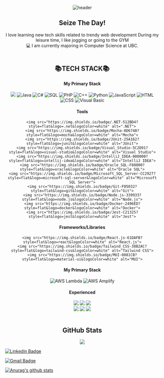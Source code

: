 <div align="center">

![header](https://capsule-render.vercel.app/api?type=waving&color=gradient&customColorList=18&fontColor=ffffff&height=180&section=header&text=Welcome👋%20I'm%20Dabin!&fontSize=30&animation=twinkling)
  
## Seize The Day!
I love learning new tech skills related to trendy web development
During my leisure time, I like jogging or going to the GYM
<br />
💻 I am currently majoring in Computer Science at UBC. 
<br />
<br />

## 📚TECH STACK📚
#### My Primary Stack
<img src="https://img.shields.io/badge/TypeScript-3178C6?style=flat&logo=typescript&logoColor=white">
    <img src="https://img.shields.io/badge/Java-007396?style=flat&logo=java&logoColor=white" alt="Java">
    <img src="https://img.shields.io/badge/C%23-239120?style=flat&logo=c-sharp&logoColor=white" alt="C#">
    <img src="https://img.shields.io/badge/SQL-003B57?style=flat&logo=sql&logoColor=white" alt="SQL">
    <img src="https://img.shields.io/badge/PHP-777BB4?style=flat&logo=php&logoColor=white" alt="PHP">
    <img src="https://img.shields.io/badge/C++-00599C?style=flat&logo=c%2B%2B&logoColor=white" alt="C++">
    <img src="https://img.shields.io/badge/Python-3776AB?style=flat&logo=python&logoColor=white" alt="Python">
    <img src="https://img.shields.io/badge/JavaScript-F7DF1E?style=flat&logo=javascript&logoColor=black" alt="JavaScript">
    <img src="https://img.shields.io/badge/HTML-239120?style=flat&logo=html5&logoColor=white" alt="HTML">
    <img src="https://img.shields.io/badge/CSS-239120?style=flat&logo=css3&logoColor=white" alt="CSS">
    <img src="https://img.shields.io/badge/Visual_Basic-007396?style=flat&logo=visual-studio&logoColor=white" alt="Visual Basic">

#### Tools
    <img src="https://img.shields.io/badge/.NET-512BD4?style=flat&logo=.net&logoColor=white" alt=".NET">
    <img src="https://img.shields.io/badge/Mocha-8D6748?style=flat&logo=mocha&logoColor=white" alt="Mocha">
    <img src="https://img.shields.io/badge/JUnit-25A162?style=flat&logo=junit&logoColor=white" alt="JUnit">
    <img src="https://img.shields.io/badge/Visual_Studio-5C2D91?style=flat&logo=visual-studio&logoColor=white" alt="Visual Studio">
    <img src="https://img.shields.io/badge/IntelliJ_IDEA-000000?style=flat&logo=intellij-idea&logoColor=white" alt="IntelliJ IDEA">
    <img src="https://img.shields.io/badge/Oracle_SQL-F80000?style=flat&logo=oracle&logoColor=white" alt="Oracle SQL">
    <img src="https://img.shields.io/badge/Microsoft_SQL_Server-CC2927?style=flat&logo=microsoft-sql-server&logoColor=white" alt="Microsoft SQL Server">
    <img src="https://img.shields.io/badge/Git-F05032?style=flat&logo=git&logoColor=white" alt="Git">
    <img src="https://img.shields.io/badge/Node.js-339933?style=flat&logo=node.js&logoColor=white" alt="Node.js">
    <img src="https://img.shields.io/badge/Docker-2496ED?style=flat&logo=docker&logoColor=white" alt="Docker">
    <img src="https://img.shields.io/badge/Jest-C21325?style=flat&logo=jest&logoColor=white" alt="Jest">

#### Frameworks/Libraries
    <img src="https://img.shields.io/badge/React.js-61DAFB?style=flat&logo=react&logoColor=white" alt="React.js">
    <img src="https://img.shields.io/badge/Tailwind_CSS-38B2AC?style=flat&logo=tailwind-css&logoColor=white" alt="Tailwind CSS">
    <img src="https://img.shields.io/badge/MUI-0081CB?style=flat&logo=material-ui&logoColor=white" alt="MUI">

#### My Primary Stack
<img src="https://img.shields.io/badge/AWS_Lambda-FF9900?style=flat&logo=amazon-aws&logoColor=white" alt="AWS Lambda">
<img src="https://img.shields.io/badge/AWS_Amplify-FF9900?style=flat&logo=aws-amplify&logoColor=white" alt="AWS Amplify">


#### Experienced
<img src="https://img.shields.io/badge/Next.js-000000?style=flat&logo=Next.js&logoColor=white">
<img src="https://img.shields.io/badge/Vite-646CFF?style=flat&logo=vite&logoColor=white">
<img src="https://img.shields.io/badge/Storybook-FF4785?style=flat&logo=storybook&logoColor=white">
<br />
<img src="https://img.shields.io/badge/Sass-CC6699?style=flat&logo=Sass&logoColor=white">
<img src="https://img.shields.io/badge/Emotion-D26AC2?&style=flat&logo=emotion&logoColor=white">
<img src="https://img.shields.io/badge/Github Actions-2088FF?style=flat&logo=githubactions&logoColor=white">

<br />
<br />

## GitHub Stats
<img src="https://github-readme-stats.vercel.app/api?username=dabin-im&show_icons=true">
</div>






<!--
**dabin-im/Dabin-im** is a ✨ _special_ ✨ repository because its `README.md` (this file) appears on your GitHub profile.

Here are some ideas to get you started:

- 🔭 I’m currently working on ...
- 🌱 I’m currently learning ...
- 👯 I’m looking to collaborate on ...
- 🤔 I’m looking for help with ...
- 💬 Ask me about ...
- 📫 How to reach me: ...
- 😄 Pronouns: ...
- ⚡ Fun fact: ...

[![Tech Blog Badge](http://img.shields.io/badge/-Tech%20blog-black?style=flat-square&logo=github&link=https://zzsza.github.io/)](https://zzsza.github.io/)
-->





	
[![Linkedin Badge](https://img.shields.io/badge/-LinkedIn-blue?style=flat-square&logo=Linkedin&logoColor=white&link=https://www.linkedin.com/in/dabin--im/)](https://www.linkedin.com/in/dabin--im/)
	
	
[![Gmail Badge](https://img.shields.io/badge/Gmail-d14836?style=flat-square&logo=Gmail&logoColor=white&link=mailto:ldb1216@gmail.com)](mailto:snugyun01@gmail.com)

 
[![Anurag's github stats](https://github-readme-stats.vercel.app/api?username=dabin-im)](https://github.com/anuraghazra/github-readme-stats)
